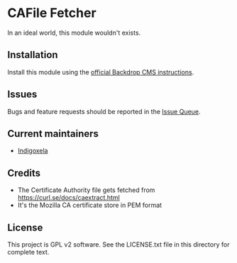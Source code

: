 # CAFile Fetcher

In an ideal world, this module wouldn't exists.

## Installation

Install this module using the [official Backdrop CMS instructions](https://docs.backdropcms.org/documentation/extend-with-modules).

## Issues

Bugs and feature requests should be reported in the [Issue Queue](https://github.com/backdrop-contrib/cafilefetcher/issues).

## Current maintainers

* [Indigoxela](https://github.com/indigoxela)

## Credits

- The Certificate Authority file gets fetched from https://curl.se/docs/caextract.html
- It's the Mozilla CA certificate store in PEM format

## License

This project is GPL v2 software. See the LICENSE.txt file in this directory for complete text.
